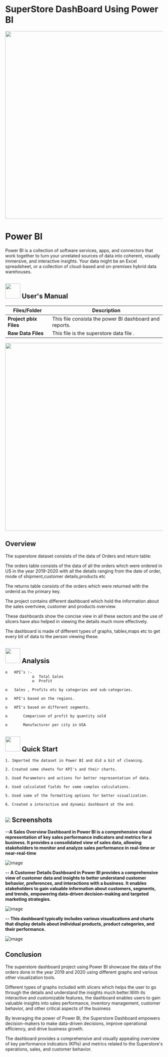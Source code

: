 # SuperStore DashBoard Using Power BI

<p align="center"><img src="https://cdn.dribbble.com/users/22679/screenshots/2020456/untitled-3e.gif" width="600" ></p>

# Power BI
Power BI is a collection of software services, apps, and connectors that work together to turn your unrelated sources of data into coherent,
visually immersive, and interactive insights. Your data might be an Excel spreadsheet, 
or a collection of cloud-based and on-premises hybrid data warehouses.


##  <img src="https://user-images.githubusercontent.com/106439762/181935629-b3c47bd3-77fb-4431-a11c-ff8ba0942b63.gif" width="48" height="48"> **User's Manual**
| Files/Folder| Description |
| ------------- | ------------- |
| **Project pbix Files**  | This file consista the power BI  dashboard and reports.  |
| **Raw Data Files**  | This file is the superstore data file .  |

<p align="center"><img src="https://i0.wp.com/sqlitybi.com/wp-content/uploads/2019/11/use-case-example2.gif?resize=937%2C759&ssl=1" width="600" ></p>


## Overview

The superstore dataset consists of the data of Orders and return table:

The orders table consists of the data of all the orders which were ordered in US in the year 2019-2020 with all the details ranging from the date of order,
mode of shipment,customer details,products etc

The returns table consists of the orders which were returned with the orderid as the primary key.

The project contains  different  dashboard which hold the information about the sales overtview, customer and products overview.

These dashboards show the concise view in all these sectors and the use of slicers have also helped in viewing the details much more effectively.

The dashboard is made of different types of graphs, tables,maps etc to get every bit of data to the person viewing these.


##  <img src=https://user-images.githubusercontent.com/106439762/178428775-03d67679-9aa4-4b08-91e9-6eb6ed8faf66.gif  width="48" height="48"> **Analysis**

    o	KPI’s :-
                o  Total Sales
                o  Profit
                
    o	Sales , Profits etc by categories and sub-categories.
    
    o	KPI's based on the regions.
    
    o	KPI's based on different segments.
    
    o       Comparison of profit by quantity sold
    
    o       Manufacturer per city in USA
    
    
  ## <img src=https://user-images.githubusercontent.com/106439762/178804195-d9db61fb-b2cf-4c8f-bfc3-214cfe0f534c.gif width="48" height="48" > Quick Start

    1. Imported the dataset in Power BI and did a bit of cleaning.
 
    2. Created some sheets for KPI's and their charts.
    
    3. Used Parameters and actions for better representation of data.
    
    4. Used calculated fields for some complex calculations.
    
    5. Used some of the formatting options for better visualization. 
    
    6. Created a interactive and dynamic dashboard at the end.
    
  
  
  
    
## <img src="https://img.icons8.com/dusk/48/000000/ios-screenshot.png"/> Screenshots


**--A Sales Overview Dashboard in Power BI is a comprehensive visual representation of key sales performance indicators and metrics for a business. It provides a consolidated view of sales data, allowing stakeholders to monitor and analyze sales performance in real-time or near-real-time**   

   ![image](https://user-images.githubusercontent.com/82110840/235926392-b4057bc0-815d-4c23-8f98-33646d0a8fa1.png)
   

**--  A Customer Details Dashboard in Power BI provides a comprehensive view of customer data and insights to better understand customer behavior, preferences, and interactions with a business. It enables stakeholders to gain valuable information about customers, segments, and trends, empowering data-driven decision-making and targeted marketing strategies.**


   ![image](https://user-images.githubusercontent.com/82110840/235926534-90aeca2e-949c-4ebf-9f92-24674e7a6f0d.png)

**-- This dashboard typically includes various visualizations and charts that display details about individual products, product categories, and their performance.**


![image](https://user-images.githubusercontent.com/82110840/235926630-420be851-c3ce-4560-86b9-d5e012bfd7ff.png)

## Conclusion
The superstore dashboard project using Power BI showcase the data of the orders done in the year 2019 and 2020 using different graphs and various other visualization tools.

Different types of graphs included with slicers which helps the user to go through the details and understand the insights much better.With its interactive and customizable features, the dashboard enables users to gain valuable insights into sales performance, inventory management, customer behavior, and other critical aspects of the business

By leveraging the power of Power BI, the Superstore Dashboard empowers decision-makers to make data-driven decisions, improve operational efficiency, and drive business growth.

The dashboard provides a comprehensive and visually appealing overview of key performance indicators (KPIs) and metrics related to the Superstore's operations, sales, and customer behavior.


